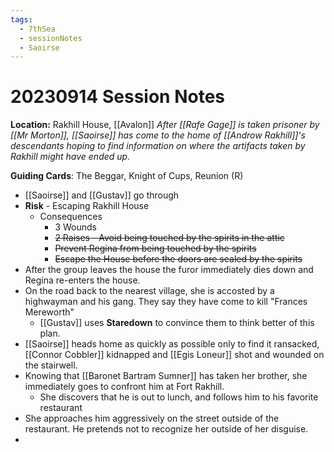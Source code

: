 ```yaml
---
tags:
  - 7thSea
  - sessionNotes
  - Saoirse
---
```

# 20230914 Session Notes
**Location:** Rakhill House, [[Avalon]]
*After [[Rafe Gage]] is taken prisoner by [[Mr Morton]], [[Saoirse]] has come to the home of [[Androw Rakhill]]'s descendants hoping to find information on where the artifacts taken by Rakhill might have ended up.*

**Guiding Cards**: The Beggar, Knight of Cups, Reunion (R)

- [[Saoirse]] and [[Gustav]] go through 
- **Risk** - Escaping Rakhill House
	- Consequences
		- 3 Wounds
		- ~~2 Raises - Avoid being touched by the spirits in the attic~~
		- ~~Prevent Regina from being touched by the spirits~~
		- ~~Escape the House before the doors are sealed by the spirits~~
- After the group leaves the house the furor immediately dies down and Regina re-enters the house.
- On the road back to the nearest village, she is accosted by a highwayman and his gang.  They say they have come to kill "Frances Mereworth"
	- [[Gustav]] uses **Staredown** to convince them to think better of this plan.
- [[Saoirse]] heads home as quickly as possible only to find it ransacked, [[Connor Cobbler]] kidnapped and [[Egis Loneur]] shot and wounded on the stairwell.
- Knowing that [[Baronet Bartram Sumner]] has taken her brother, she immediately goes to confront him at Fort Rakhill.
	- She discovers that he is out to lunch, and follows him to his favorite restaurant
- She approaches him aggressively on the street outside of the restaurant.  He pretends not to recognize her outside of her disguise.
- 